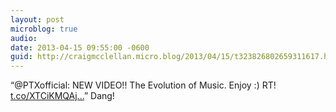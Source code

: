 ```yaml
---
layout: post
microblog: true
audio: 
date: 2013-04-15 09:55:00 -0600
guid: http://craigmcclellan.micro.blog/2013/04/15/t323826802659311617.html
---
```

“@PTXofficial: NEW VIDEO!! The Evolution of Music. Enjoy :) RT! [t.co/XTCiKMQAj...](http://t.co/XTCiKMQAjy)” Dang!
